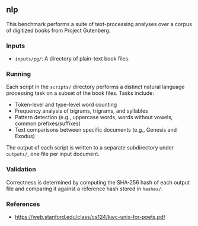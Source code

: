 ## nlp

This benchmark performs a suite of text-processing analyses over a corpus of digitized books from Project Gutenberg.

### Inputs

- `inputs/pg/`: A directory of plain-text book files.

### Running

Each script in the `scripts/` directory performs a distinct natural language processing task on a subset of the book files. Tasks include:

- Token-level and type-level word counting
- Frequency analysis of bigrams, trigrams, and syllables
- Pattern detection (e.g., uppercase words, words without vowels, common prefixes/suffixes)
- Text comparisons between specific documents (e.g., Genesis and Exodus)

The output of each script is written to a separate subdirectory under `outputs/`, one file per input document.

### Validation

Correctness is determined by computing the SHA-256 hash of each output file and comparing it against a reference hash stored in `hashes/`.

### References

- https://web.stanford.edu/class/cs124/kwc-unix-for-poets.pdf
